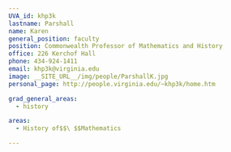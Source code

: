 ```yaml
---
UVA_id: khp3k
lastname: Parshall
name: Karen
general_position: faculty
position: Commonwealth Professor of Mathematics and History
office: 226 Kerchof Hall
phone: 434-924-1411
email: khp3k@virginia.edu
image: __SITE_URL__/img/people/ParshallK.jpg
personal_page: http://people.virginia.edu/~khp3k/home.htm

grad_general_areas:
  - history

areas:
  - History of$$\ $$Mathematics

---
```

